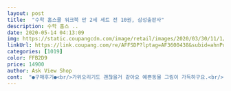 ```yaml
---
layout: post 
title:  "수학 홈스쿨 워크북 만 2세 세트 전 10권, 삼성출판사" 
description: 수학 홈스 ..
date: 2020-05-14 04:13:09 
img: https://static.coupangcdn.com/image/retail/images/2020/03/30/11/1/03702901-d68c-405d-a875-1e6afe24ff6c.jpg 
linkUrl: https://link.coupang.com/re/AFFSDP?lptag=AF3600438&subid=ahnPublicAsk&pageKey=1407025893&itemId=2442744190&vendorItemId=70436488181&traceid=V0-113-778829e7e8cc7269 
categories: [1019] 
color: FFB2D9 
price: 14900 
author: Ask View Shop 
cont:  "●구매후기●<br/>가위오리기도 괜찮을거 같아요 예쁜동물 그림이 가득하구요.<br/><br/>개봉하자마자 했어요 ㅎㅎ 근데 1번 북은 예전에 애기한테 책으로 공부시켜주고픈 맘에 서점가서 사왔던 책이 있었는데 그 내용이 여기 담겨있더라구요 아무래도 같은 회사였나봐요 스티커 붙이는걸 좋아하고 색칠공부도 좋아하는 저희 애기한테는 딱 좋네요 숫자공부도하고 색칠도하고 선도 그어보고 그냥 말로 놀아주려면 힘든데 책으로 같이 보면서 하니 애기도 재미있어하고 저도 지루하지않고 공부겸 놀이 잘했습니다 오늘 오전에 한권하고 오후에 한권 하루에 두권했네요 ㅎㅎ 집에 블@@@낱권으로 산것도있는데 이거랑 비교해보면 페이지수가 절반밖에 안되네요 그런데 뭐 책 가격이 좀 더 저렴하니 어쩔수없지만 내용이 쉽고 알차서 만족합니다 스티커도 큼직해서 아기 혼자 떼서 붙이네요  당분간은 외출을 자주 못하니 이걸로 애기랑 같이 놀아줘야겠습니다<br/>그림도 복잡하거나 어렵지않아서<br/>놀면 좋겠다싶어서 구매했어요<br/>놀이로 하루를 보내는것도 한계가 있어서<br/>두권다하고 또 들고... <br/>와서 제가 절제시켜줬답니다.<br/> 10권 다할기세ㅜ<br/>두번째할때는 천천히 얘기하면서 해볼까 싶어요.<br/> 얘기하면서 공부할경우에는 15분20분 소요될거 같고요<br/>받자마자 저희 애기가 바로 하겠다며 달라고하길래<br/>보기에도 참 좋았어요<br/>본인이 활동할 수 있으니 엄청 좋아하더라구요<br/>사진에 나온 목차처럼 저렇게 명시가 되어있어서<br/>스티커도 다시떼니깐 잘떨어지더라고요 재사용 가능할듯 싶습니다.<br/><br/>아이가 보자마자 너무 좋아하더라고요<br/>아이가 아직 많이 어리기에<br/>아이가 잘 따라주는지도 봤어요<br/>아이가 좋아하는 스티커도 있고<br/>아이랑 스케치북에 여러가지 활동은 해봤지만<br/>아이에게 노출시켜주고 함께 해보려고요<br/>아이의 눈높이에도 선명하고 단순한 그림체라서<br/>앞으로 단계별로 쭉쭉 구매해서<br/>애기가 지금 만2세인데 슬슬 수학이나 한글등을 접해야 할것같아서 서점을 갔는데 애기들 책이 낱권으로 구매할래도 기본 4천원 이상은 되더라구요 어린이집을 가면 놀이를 통해 쉽게 접할수있을텐데 지금은 코로나때문에 어린이집은 가지도못하고 매일 집에만 있으니 집에서 해줄수있는건 한계가있고해서 쿠팡으로 주문하면 오프라인에서 사는것보다 좀 더 저렴하지 않을까싶어 검색했는데 10권 세트인데 가격이 확실히 더 저렴하네요 10권이라 두고두고 한번씩 꺼내서 아기한테 알려주며 같이 놀아줄수있어서 좋네요  와우배송이라 아침 일찍 받았구요 박스에 잘 포장되서 책은 손상없이 깨끗하게 잘 받았습니다<br/>언니도 집에 가서 바로 구매했대요 ㅎㅎ<br/>엄마도 아이도 좀 더 가벼운 마음으로<br/>엄마에게도 이 책이 어떤 형식으로 진행되어가는지가<br/>역시 삼성출판사 인듯 합니다.<br/> 개인적으로 여기출판사 책 좋아해요 애들 학습지책 잘만드는거 같더라고요 그림도 알록달록하고 가장 중요한건 아이 시기별로 꼭  알아야될 내용이 실려있고요.<br/><br/>역시 육아는 아이템빨인거같아요!!!<br/>우선 4세(세돌) 저희 아이한테 수준이 딱 맞더라고요<br/>이럴때 집에서 재밌게 선긋기도 하고<br/>이유중의 하나였습니다<br/>접근할수있었던거같아요<br/>접목햐서 설명이 가능하더라구요 ^^<br/>정말 강추해요 엄마표 학습지로 딱입니다.<br/><br/>정확하게 정해진 틀안에서 하는 활동은 해본적이 없어서<br/>조카가 놀러와서 언니와 조카가 함께 봤는데<br/>조카의 반응도 꽤 괜찮더라구요<br/>종이 질감도 너무좋아요<br/>집콕생활이 길어지다보니<br/>총 10권으로 구성되어있고요.<br/><br/>출판사도 삼성출판사여서 믿음이 가서 선택한<br/>표지에 예쁜그림 잔뜩 그려져있고 아이시선 끌기에는 충분했습니다.<br/><br/>학습지와 같은 개념이라기에는<br/>한 눈에 쏙 들어오니깐 놀이를 하면서도<br/>한권 공부하는데 저희애는 10분정도 걸렸어요 핵심부분만하고 바로바로 넘어갔답니다.<br/><br/>한권만하려고 가지고 왔는데 다하고 또 하자고 또 들고오더라고요<br/>한번 사용하고 버리기 너무아까워서 지우개로 지우고 복습할까 싶기도하고요<br/>" 
---
```

